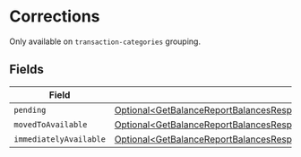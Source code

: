 # Corrections

Only available on `transaction-categories` grouping.


## Fields

| Field                                                                                                                                                                                                                                    | Type                                                                                                                                                                                                                                     | Required                                                                                                                                                                                                                                 | Description                                                                                                                                                                                                                              |
| ---------------------------------------------------------------------------------------------------------------------------------------------------------------------------------------------------------------------------------------- | ---------------------------------------------------------------------------------------------------------------------------------------------------------------------------------------------------------------------------------------- | ---------------------------------------------------------------------------------------------------------------------------------------------------------------------------------------------------------------------------------------- | ---------------------------------------------------------------------------------------------------------------------------------------------------------------------------------------------------------------------------------------- |
| `pending`                                                                                                                                                                                                                                | [Optional\<GetBalanceReportBalancesResponse200ApplicationHalPlusJsonResponseBodyTotalsCorrectionsPending>](../../models/operations/GetBalanceReportBalancesResponse200ApplicationHalPlusJsonResponseBodyTotalsCorrectionsPending.md)     | :heavy_minus_sign:                                                                                                                                                                                                                       | N/A                                                                                                                                                                                                                                      |
| `movedToAvailable`                                                                                                                                                                                                                       | [Optional\<GetBalanceReportBalancesResponse200ApplicationHalPlusJsonResponseBodyTotalsMovedToAvailable>](../../models/operations/GetBalanceReportBalancesResponse200ApplicationHalPlusJsonResponseBodyTotalsMovedToAvailable.md)         | :heavy_minus_sign:                                                                                                                                                                                                                       | N/A                                                                                                                                                                                                                                      |
| `immediatelyAvailable`                                                                                                                                                                                                                   | [Optional\<GetBalanceReportBalancesResponse200ApplicationHalPlusJsonResponseBodyTotalsImmediatelyAvailable>](../../models/operations/GetBalanceReportBalancesResponse200ApplicationHalPlusJsonResponseBodyTotalsImmediatelyAvailable.md) | :heavy_minus_sign:                                                                                                                                                                                                                       | N/A                                                                                                                                                                                                                                      |
